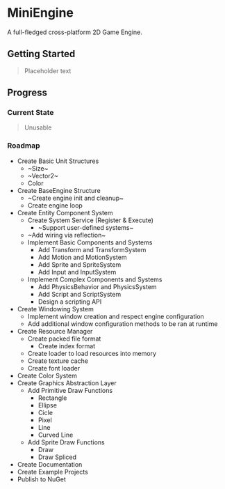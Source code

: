 # MiniEngine
A full-fledged cross-platform 2D Game Engine.

## Getting Started
> Placeholder text

## Progress
### Current State
> Unusable

### Roadmap
- Create Basic Unit Structures
  - ~Size~
  - ~Vector2~
  - Color
- Create BaseEngine Structure
  - ~Create engine init and cleanup~
  - Create engine loop
- Create Entity Component System
  - Create System Service (Register & Execute)
    - ~Support user-defined systems~
  - ~Add wiring via reflection~
  - Implement Basic Components and Systems
    - Add Transform and TransformSystem
    - Add Motion and MotionSystem
    - Add Sprite and SpriteSystem
    - Add Input and InputSystem
  - Implement Complex Components and Systems
    - Add PhysicsBehavior and PhysicsSystem
    - Add Script and ScriptSystem
    - Design a scripting API
- Create Windowing System
  - Implement window creation and respect engine configuration
  - Add additional window configuration methods to be ran at runtime
- Create Resource Manager
  - Create packed file format
    - Create index format
  - Create loader to load resources into memory
  - Create texture cache
  - Create font loader
- Create Color System
- Create Graphics Abstraction Layer
  - Add Primitive Draw Functions
    - Rectangle
    - Ellipse
    - Cicle
    - Pixel
    - Line
    - Curved Line
  - Add Sprite Draw Functions
    - Draw
    - Draw Spliced
- Create Documentation
- Create Example Projects
- Publish to NuGet
    
